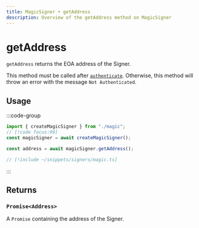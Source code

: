 ```yaml
---
title: MagicSigner • getAddress
description: Overview of the getAddress method on MagicSigner
---
```



# getAddress

`getAddress` returns the EOA address of the Signer.

This method must be called after [`authenticate`](/packages/aa-signers/magic/authenticate). Otherwise, this method will throw an error with the message `Not Authenticated`.

## Usage

:::code-group

```ts [example.ts]
import { createMagicSigner } from "./magic";
// [!code focus:99]
const magicSigner = await createMagicSigner();

const address = await magicSigner.getAddress();
```

```ts [magic.ts]
// [!include ~/snippets/signers/magic.ts]
```

:::

## Returns

### `Promise<Address>`

A `Promise` containing the address of the Signer.
